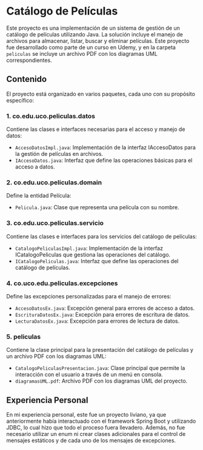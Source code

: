 # Catálogo de Películas

Este proyecto es una implementación de un sistema de gestión de un catálogo de películas utilizando Java. La solución incluye el manejo de archivos para almacenar, listar, buscar y eliminar películas. Este proyecto fue desarrollado como parte de un curso en Udemy, y en la carpeta `peliculas` se incluye un archivo PDF con los diagramas UML correspondientes.

## Contenido

El proyecto está organizado en varios paquetes, cada uno con su propósito específico:

### 1. **co.edu.uco.peliculas.datos**
Contiene las clases e interfaces necesarias para el acceso y manejo de datos:

- `AccesoDatosImpl.java`: Implementación de la interfaz IAccesoDatos para la gestión de películas en archivos.
- `IAccesoDatos.java`: Interfaz que define las operaciones básicas para el acceso a datos.

### 2. **co.edu.uco.peliculas.domain**
Define la entidad Película:

- `Pelicula.java`: Clase que representa una película con su nombre.

### 3. **co.edu.uco.peliculas.servicio**
Contiene las clases e interfaces para los servicios del catálogo de películas:

- `CatalogoPeliculasImpl.java`: Implementación de la interfaz ICatalogoPeliculas que gestiona las operaciones del catálogo.
- `ICatalogoPeliculas.java`: Interfaz que define las operaciones del catálogo de películas.

### 4. **co.uco.edu.peliculas.excepciones**
Define las excepciones personalizadas para el manejo de errores:

- `AccesoDatosEx.java`: Excepción general para errores de acceso a datos.
- `EscrituraDatosEx.java`: Excepción para errores de escritura de datos.
- `LecturaDatosEx.java`: Excepción para errores de lectura de datos.

### 5. **peliculas**
Contiene la clase principal para la presentación del catálogo de películas y un archivo PDF con los diagramas UML:

- `CatalogoPeliculasPresentacion.java`: Clase principal que permite la interacción con el usuario a través de un menú en consola.
- `diagramasUML.pdf`: Archivo PDF con los diagramas UML del proyecto.

## Experiencia Personal

En mi experiencia personal, este fue un proyecto liviano, ya que anteriormente había interactuado con el framework Spring Boot y utilizando JDBC, lo cual hizo que todo el proceso fuera llevadero. Además, no fue necesario utilizar un enum ni crear clases adicionales para el control de mensajes estáticos y de cada uno de los mensajes de excepciones.


